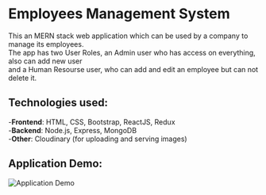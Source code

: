 # Employees Management System <br/>
This an MERN stack web application which can be used by a company to manage its employees.<br/>
The app has two User Roles, an Admin user who has access on everything, also can add new user<br/> and a Human Resourse user, who can add and edit an employee but can not delete it.

## Technologies used:

-**Frontend**: HTML, CSS, Bootstrap, ReactJS, Redux <br />
-**Backend**:  Node.js, Express, MongoDB <br />
-**Other**: Cloudinary (for uploading and serving images)
## Application Demo:
![Application Demo](github-asset/emsystem.gif)
